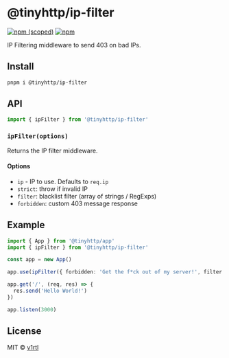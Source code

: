 # @tinyhttp/ip-filter

[![npm (scoped)][badge-url]][npm-url] [![npm][dl-badge-url]][npm-url]

IP Filtering middleware to send 403 on bad IPs.

## Install

```sh
pnpm i @tinyhttp/ip-filter
```

## API

```ts
import { ipFilter } from '@tinyhttp/ip-filter'
```

### `ipFilter(options)`

Returns the IP filter middleware.

#### Options

- `ip` - IP to use. Defaults to `req.ip`
- `strict`: throw if invalid IP
- `filter`: blacklist filter (array of strings / RegExps)
- `forbidden`: custom 403 message response

## Example

```ts
import { App } from '@tinyhttp/app'
import { ipFilter } from '@tinyhttp/ip-filter'

const app = new App()

app.use(ipFilter({ forbidden: 'Get the f*ck out of my server!', filter: [`*.example.com`], strict: true }))

app.get('/', (req, res) => {
  res.send('Hello World!')
})

app.listen(3000)
```

## License

MIT © [v1rtl](https://v1rtl.site)

[badge-url]: https://img.shields.io/npm/v/@tinyhttp/ip-filter?style=flat-square
[npm-url]: https://npmjs.com/package/@tinyhttp/ip-filter
[dl-badge-url]: https://img.shields.io/npm/dt/@tinyhttp/ip-filter?style=flat-square
